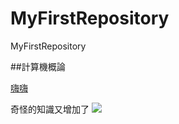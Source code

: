 # MyFirstRepository
MyFirstRepository

##計算機概論

[嗨嗨](https://www.youtube.com/watch?v=dQw4w9WgXcQ)

奇怪的知識又增加了
![](https://www.google.com/imgres?imgurl=https%3A%2F%2Fmegapx-assets.dcard.tw%2Fimages%2F3110c1ec-0e44-44df-99f9-c8bd2f569b5d%2Ffull.jpeg&imgrefurl=https%3A%2F%2Fwww.dcard.tw%2Ff%2Fmeme%2Fp%2F233754977&tbnid=VSIHNCtICFxwAM&vet=12ahUKEwi4-qL9ib30AhVO5pQKHSybCh0QMygUegUIARDXAQ..i&docid=YhzceTy9wENDmM&w=640&h=590&itg=1&q=%E5%A5%87%E6%80%AA%E7%9A%84%E7%9F%A5%E8%AD%98%E5%A2%9E%E5%8A%A0%E4%BA%86&ved=2ahUKEwi4-qL9ib30AhVO5pQKHSybCh0QMygUegUIARDXAQ)
